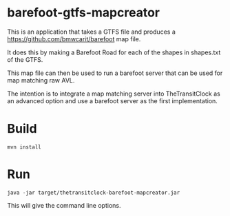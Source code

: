 # barefoot-gtfs-mapcreator
This is an application that takes a GTFS file and produces a https://github.com/bmwcarit/barefoot map file. 

It does this by making a Barefoot Road for each of the shapes in shapes.txt of the GTFS.

This map file can then be used to run a barefoot server that can be used for map matching raw AVL. 

The intention is to integrate a map matching server into TheTransitClock as an advanced option and use a barefoot server as the first implementation.

# Build
```
mvn install
```

# Run
```
java -jar target/thetransitclock-barefoot-mapcreator.jar
```

This will give the command line options.



